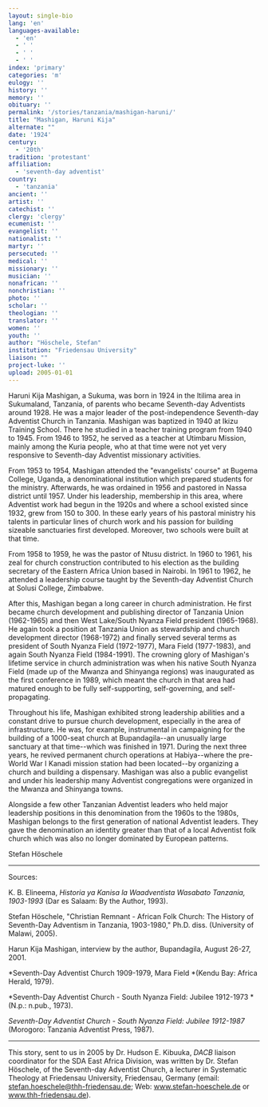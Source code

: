 ```yaml
---
layout: single-bio
lang: 'en'
languages-available:
  - 'en'
  - ' '
  - ' '
  - ' '
index: 'primary'
categories: 'm'
eulogy: ''
history: ''
memory: ''
obituary: ''
permalink: '/stories/tanzania/mashigan-haruni/'
title: "Mashigan, Haruni Kija"
alternate: ""
date: '1924'
century:
  - '20th'
tradition: 'protestant'
affiliation:
  - 'seventh-day adventist'
country:
  - 'tanzania'
ancient: ''
artist: ''
catechist: ''
clergy: 'clergy'
ecumenist: ''
evangelist: ''
nationalist: ''
martyr: ''
persecuted: ''
medical: ''
missionary: ''
musician: ''
nonafrican: ''
nonchristian: ''
photo: ''
scholar: ''
theologian: ''
translator: ''
women: ''
youth: ''
author: "Höschele, Stefan"
institution: "Friedensau University"
liaison: ""
project-luke: ''
upload: 2005-01-01
---
```




Haruni Kija Mashigan, a Sukuma, was born in 1924 in the Itilima area in Sukumaland, Tanzania, of parents who became Seventh-day Adventists around 1928. He was a major leader of the post-independence Seventh-day Adventist Church in Tanzania.
Mashigan was baptized in 1940 at Ikizu Training School. There he studied in a teacher training program from 1940 to 1945. From 1946 to 1952, he served as a teacher at Utimbaru Mission, mainly among the Kuria people, who at that time were not yet very responsive to Seventh-day Adventist missionary activities.

From 1953 to 1954, Mashigan attended the "evangelists' course" at Bugema College, Uganda, a denominational institution which prepared students for the ministry. Afterwards, he was ordained in 1956 and pastored in Nassa district until 1957. Under his leadership, membership in this area, where Adventist work had begun in the 1920s and where a school existed since 1932, grew from 150 to 300. In these early years of his pastoral ministry his talents in particular lines of church work and his passion for building sizeable sanctuaries first developed. Moreover, two schools were built at that time.

From 1958 to 1959, he was the pastor of Ntusu district. In 1960 to 1961, his zeal for church construction contributed to his election as the building secretary of the Eastern Africa Union based in Nairobi. In 1961 to 1962, he attended a leadership course taught by the Seventh-day Adventist Church at Solusi College, Zimbabwe.

After this, Mashigan began a long career in church administration. He first became church development and publishing director of Tanzania Union  (1962-1965) and then West Lake/South Nyanza Field president (1965-1968). He again took a position at Tanzania Union as stewardship and church development director (1968-1972) and finally served several terms as president of South Nyanza Field (1972-1977), Mara Field (1977-1983), and again South Nyanza Field (1984-1991). The crowning glory of Mashigan's lifetime service in church administration was when his native South Nyanza Field (made up of the Mwanza and Shinyanga regions) was inaugurated as the first conference in 1989, which meant the church in that area had matured enough to be fully self-supporting, self-governing, and self-propagating.

Throughout his life, Mashigan exhibited strong leadership abilities and a constant drive to  pursue church development, especially in the area of infrastructure. He was, for example, instrumental in campaigning for the building of a 1000-seat church at Bupandagila--an unusually large sanctuary at that time--which was finished in 1971. During the next three years, he revived permanent church operations at Habiya--where the pre-World War I Kanadi mission station had been located--by organizing a church and building a dispensary. Mashigan was also a public evangelist and under his leadership many Adventist congregations were organized in the Mwanza and Shinyanga towns.

Alongside a few other Tanzanian Adventist leaders who held major leadership positions in this denomination from the 1960s to the 1980s, Mashigan belongs to the first generation of national Adventist leaders. They gave the denomination an identity greater than that of a local Adventist folk church which was also no longer dominated by European patterns.

Stefan Höschele

---

Sources:

K. B. Elineema, *Historia ya Kanisa la Waadventista Wasabato Tanzania, 1903-1993* (Dar es Salaam: By the Author, 1993).

Stefan Höschele, "Christian Remnant - African Folk Church: The History of Seventh-Day Adventism in Tanzania, 1903-1980," Ph.D. diss. (University of Malawi, 2005).

Harun Kija Mashigan, interview by the author, Bupandagila, August 26-27, 2001.

*Seventh-Day Adventist Church 1909-1979, Mara Field *(Kendu Bay: Africa Herald, 1979).

*Seventh-Day Adventist Church - South Nyanza Field: Jubilee 1912-1973 *(N.p.: n.pub., 1973).

*Seventh-Day Adventist Church - South Nyanza Field: Jubilee 1912-1987* (Morogoro: Tanzania Adventist Press, 1987).

---

This story, sent to us in 2005 by Dr. Hudson E. Kibuuka, *DACB* liaison coordinator for the SDA East Africa Division, was written by Dr. Stefan Höschele, of the Seventh-day Adventist Church, a lecturer in Systematic Theology at Friedensau University, Friedensau, Germany (email: stefan.hoeschele@thh-friedensau.de; Web: www.stefan-hoeschele.de or www.thh-friedensau.de).
